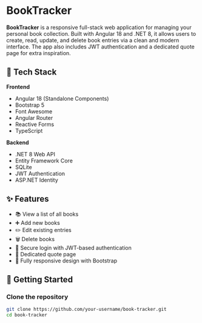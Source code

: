 # BookTracker

**BookTracker** is a responsive full-stack web application for managing your personal book collection. Built with Angular 18 and .NET 8, it allows users to create, read, update, and delete book entries via a clean and modern interface. The app also includes JWT authentication and a dedicated quote page for extra inspiration.

## 🔧 Tech Stack

**Frontend**
- Angular 18 (Standalone Components)
- Bootstrap 5
- Font Awesome
- Angular Router
- Reactive Forms
- TypeScript

**Backend**
- .NET 8 Web API
- Entity Framework Core
- SQLite
- JWT Authentication
- ASP.NET Identity

## ✨ Features

- 📚 View a list of all books
- ➕ Add new books
- ✏️ Edit existing entries
- 🗑️ Delete books
- 🔐 Secure login with JWT-based authentication
- 💬 Dedicated quote page
- 📱 Fully responsive design with Bootstrap

## 🚀 Getting Started

### Clone the repository

```bash
git clone https://github.com/your-username/book-tracker.git
cd book-tracker
